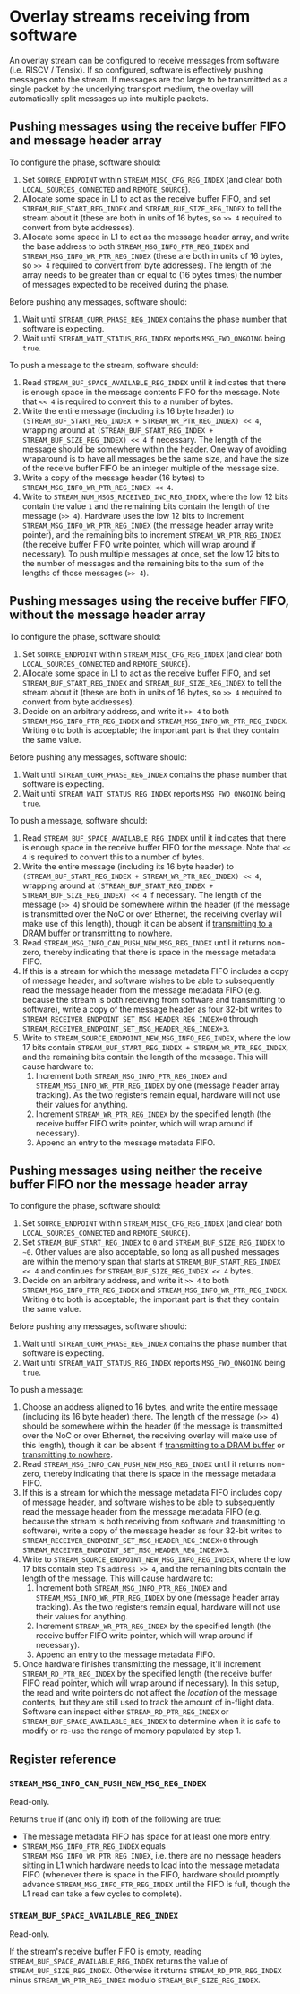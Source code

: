 # Overlay streams receiving from software

An overlay stream can be configured to receive messages from software (i.e. RISCV / Tensix). If so configured, software is effectively pushing messages onto the stream. If messages are too large to be transmitted as a single packet by the underlying transport medium, the overlay will automatically split messages up into multiple packets.

## Pushing messages using the receive buffer FIFO and message header array

To configure the phase, software should:
1. Set `SOURCE_ENDPOINT` within `STREAM_MISC_CFG_REG_INDEX` (and clear both `LOCAL_SOURCES_CONNECTED` and `REMOTE_SOURCE`).
2. Allocate some space in L1 to act as the receive buffer FIFO, and set `STREAM_BUF_START_REG_INDEX` and `STREAM_BUF_SIZE_REG_INDEX` to tell the stream about it (these are both in units of 16 bytes, so `>> 4` required to convert from byte addresses).
3. Allocate some space in L1 to act as the message header array, and write the base address to both `STREAM_MSG_INFO_PTR_REG_INDEX` and `STREAM_MSG_INFO_WR_PTR_REG_INDEX` (these are both in units of 16 bytes, so `>> 4` required to convert from byte addresses). The length of the array needs to be greater than or equal to (16 bytes times) the number of messages expected to be received during the phase.

Before pushing any messages, software should:
1. Wait until `STREAM_CURR_PHASE_REG_INDEX` contains the phase number that software is expecting.
2. Wait until `STREAM_WAIT_STATUS_REG_INDEX` reports `MSG_FWD_ONGOING` being `true`.

To push a message to the stream, software should:
1. Read `STREAM_BUF_SPACE_AVAILABLE_REG_INDEX` until it indicates that there is enough space in the message contents FIFO for the message. Note that `<< 4` is required to convert this to a number of bytes.
2. Write the entire message (including its 16 byte header) to `(STREAM_BUF_START_REG_INDEX + STREAM_WR_PTR_REG_INDEX) << 4`, wrapping around at `(STREAM_BUF_START_REG_INDEX + STREAM_BUF_SIZE_REG_INDEX) << 4` if necessary. The length of the message should be somewhere within the header. One way of avoiding wraparound is to have all messages be the same size, and have the size of the receive buffer FIFO be an integer multiple of the message size.
3. Write a copy of the message header (16 bytes) to `STREAM_MSG_INFO_WR_PTR_REG_INDEX << 4`.
4. Write to `STREAM_NUM_MSGS_RECEIVED_INC_REG_INDEX`, where the low 12 bits contain the value `1` and the remaining bits contain the length of the message (`>> 4`). Hardware uses the low 12 bits to increment `STREAM_MSG_INFO_WR_PTR_REG_INDEX` (the message header array write pointer), and the remaining bits to increment `STREAM_WR_PTR_REG_INDEX` (the receive buffer FIFO write pointer, which will wrap around if necessary). To push multiple messages at once, set the low 12 bits to the number of messages and the remaining bits to the sum of the lengths of those messages (`>> 4`).

## Pushing messages using the receive buffer FIFO, without the message header array

To configure the phase, software should:
1. Set `SOURCE_ENDPOINT` within `STREAM_MISC_CFG_REG_INDEX` (and clear both `LOCAL_SOURCES_CONNECTED` and `REMOTE_SOURCE`).
2. Allocate some space in L1 to act as the receive buffer FIFO, and set `STREAM_BUF_START_REG_INDEX` and `STREAM_BUF_SIZE_REG_INDEX` to tell the stream about it (these are both in units of 16 bytes, so `>> 4` required to convert from byte addresses).
3. Decide on an arbitrary address, and write it `>> 4` to both `STREAM_MSG_INFO_PTR_REG_INDEX` and `STREAM_MSG_INFO_WR_PTR_REG_INDEX`. Writing `0` to both is acceptable; the important part is that they contain the same value.

Before pushing any messages, software should:
1. Wait until `STREAM_CURR_PHASE_REG_INDEX` contains the phase number that software is expecting.
2. Wait until `STREAM_WAIT_STATUS_REG_INDEX` reports `MSG_FWD_ONGOING` being `true`.

To push a message, software should:
1. Read `STREAM_BUF_SPACE_AVAILABLE_REG_INDEX` until it indicates that there is enough space in the receive buffer FIFO for the message. Note that `<< 4` is required to convert this to a number of bytes.
2. Write the entire message (including its 16 byte header) to `(STREAM_BUF_START_REG_INDEX + STREAM_WR_PTR_REG_INDEX) << 4`, wrapping around at `(STREAM_BUF_START_REG_INDEX + STREAM_BUF_SIZE_REG_INDEX) << 4` if necessary. The length of the message (`>> 4`) should be somewhere within the header (if the message is transmitted over the NoC or over Ethernet, the receiving overlay will make use of this length), though it can be absent if [transmitting to a DRAM buffer](TransmitToDRAMBuffer.md) or [transmitting to nowhere](TransmitToNowhere.md).
3. Read `STREAM_MSG_INFO_CAN_PUSH_NEW_MSG_REG_INDEX` until it returns non-zero, thereby indicating that there is space in the message metadata FIFO.
4. If this is a stream for which the message metadata FIFO includes a copy of message header, and software wishes to be able to subsequently read the message header from the message metadata FIFO (e.g. because the stream is both receiving from software and transmitting to software), write a copy of the message header as four 32-bit writes to `STREAM_RECEIVER_ENDPOINT_SET_MSG_HEADER_REG_INDEX+0` through `STREAM_RECEIVER_ENDPOINT_SET_MSG_HEADER_REG_INDEX+3`.
5. Write to `STREAM_SOURCE_ENDPOINT_NEW_MSG_INFO_REG_INDEX`, where the low 17 bits contain `STREAM_BUF_START_REG_INDEX + STREAM_WR_PTR_REG_INDEX`, and the remaining bits contain the length of the message. This will cause hardware to:
    1. Increment both `STREAM_MSG_INFO_PTR_REG_INDEX` and `STREAM_MSG_INFO_WR_PTR_REG_INDEX` by one (message header array tracking). As the two registers remain equal, hardware will not use their values for anything.
    2. Increment `STREAM_WR_PTR_REG_INDEX` by the specified length (the receive buffer FIFO write pointer, which will wrap around if necessary).
    3. Append an entry to the message metadata FIFO.

## Pushing messages using neither the receive buffer FIFO nor the message header array

To configure the phase, software should:
1. Set `SOURCE_ENDPOINT` within `STREAM_MISC_CFG_REG_INDEX` (and clear both `LOCAL_SOURCES_CONNECTED` and `REMOTE_SOURCE`).
2. Set `STREAM_BUF_START_REG_INDEX` to `0` and `STREAM_BUF_SIZE_REG_INDEX` to `~0`. Other values are also acceptable, so long as all pushed messages are within the memory span that starts at `STREAM_BUF_START_REG_INDEX << 4` and continues for `STREAM_BUF_SIZE_REG_INDEX << 4` bytes.
3. Decide on an arbitrary address, and write it `>> 4` to both `STREAM_MSG_INFO_PTR_REG_INDEX` and `STREAM_MSG_INFO_WR_PTR_REG_INDEX`. Writing `0` to both is acceptable; the important part is that they contain the same value.

Before pushing any messages, software should:
1. Wait until `STREAM_CURR_PHASE_REG_INDEX` contains the phase number that software is expecting.
2. Wait until `STREAM_WAIT_STATUS_REG_INDEX` reports `MSG_FWD_ONGOING` being `true`.

To push a message:
1. Choose an address aligned to 16 bytes, and write the entire message (including its 16 byte header) there. The length of the message (`>> 4`) should be somewhere within the header (if the message is transmitted over the NoC or over Ethernet, the receiving overlay will make use of this length), though it can be absent if [transmitting to a DRAM buffer](TransmitToDRAMBuffer.md) or [transmitting to nowhere](TransmitToNowhere.md).
2. Read `STREAM_MSG_INFO_CAN_PUSH_NEW_MSG_REG_INDEX` until it returns non-zero, thereby indicating that there is space in the message metadata FIFO.
3. If this is a stream for which the message metadata FIFO includes copy of message header, and software wishes to be able to subsequently read the message header from the message metadata FIFO (e.g. because the stream is both receiving from software and transmitting to software), write a copy of the message header as four 32-bit writes to `STREAM_RECEIVER_ENDPOINT_SET_MSG_HEADER_REG_INDEX+0` through `STREAM_RECEIVER_ENDPOINT_SET_MSG_HEADER_REG_INDEX+3`.
4. Write to `STREAM_SOURCE_ENDPOINT_NEW_MSG_INFO_REG_INDEX`, where the low 17 bits contain step 1's `address >> 4`, and the remaining bits contain the length of the message. This will cause hardware to:
    1. Increment both `STREAM_MSG_INFO_PTR_REG_INDEX` and `STREAM_MSG_INFO_WR_PTR_REG_INDEX` by one (message header array tracking). As the two registers remain equal, hardware will not use their values for anything.
    2. Increment `STREAM_WR_PTR_REG_INDEX` by the specified length (the receive buffer FIFO write pointer, which will wrap around if necessary).
    3. Append an entry to the message metadata FIFO.
5. Once hardware finishes transmitting the message, it'll increment `STREAM_RD_PTR_REG_INDEX` by the specified length (the receive buffer FIFO read pointer, which will wrap around if necessary). In this setup, the read and write pointers do not affect the _location_ of the message contents, but they are still used to track the amount of in-flight data. Software can inspect either `STREAM_RD_PTR_REG_INDEX` or `STREAM_BUF_SPACE_AVAILABLE_REG_INDEX` to determine when it is safe to modify or re-use the range of memory populated by step 1.

## Register reference

### `STREAM_MSG_INFO_CAN_PUSH_NEW_MSG_REG_INDEX`

Read-only.

Returns `true` if (and only if) both of the following are true:
* The message metadata FIFO has space for at least one more entry.
* `STREAM_MSG_INFO_PTR_REG_INDEX` equals `STREAM_MSG_INFO_WR_PTR_REG_INDEX`, i.e. there are no message headers sitting in L1 which hardware needs to load into the message metadata FIFO (whenever there is space in the FIFO, hardware should promptly advance `STREAM_MSG_INFO_PTR_REG_INDEX` until the FIFO is full, though the L1 read can take a few cycles to complete).

### `STREAM_BUF_SPACE_AVAILABLE_REG_INDEX`

Read-only.

If the stream's receive buffer FIFO is empty, reading `STREAM_BUF_SPACE_AVAILABLE_REG_INDEX` returns the value of `STREAM_BUF_SIZE_REG_INDEX`. Otherwise it returns `STREAM_RD_PTR_REG_INDEX` minus `STREAM_WR_PTR_REG_INDEX` modulo `STREAM_BUF_SIZE_REG_INDEX`.
